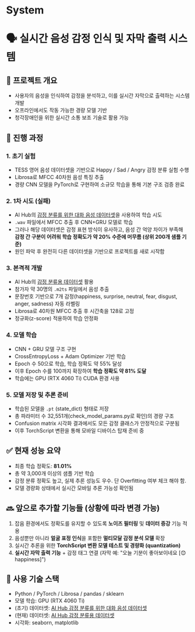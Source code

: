 # System

# 🗣️ 실시간 음성 감정 인식 및 자막 출력 시스템

## 📌 프로젝트 개요
- 사용자의 음성을 인식하여 감정을 분석하고, 이를 실시간 자막으로 출력하는 시스템 개발
- 오프라인에서도 작동 가능한 경량 모델 기반
- 청각장애인을 위한 실시간 소통 보조 기술로 활용 가능

## 🚀 진행 과정

### 1. 초기 실험
- TESS 영어 음성 데이터셋을 기반으로 Happy / Sad / Angry 감정 분류 실험 수행
- Librosa로 MFCC 40차원 음성 특징 추출
- 경량 CNN 모델을 PyTorch로 구현하여 소규모 학습을 통해 기본 구조 검증 완료

### 2. 1차 시도 (실패)
- AI Hub의 [감정 분류를 위한 대화 음성 데이터셋](https://aihub.or.kr/aihubdata/data/view.do?dataSetSn=263)을 사용하여 학습 시도
- `.wav` 파일에서 MFCC 추출 후 CNN+GRU 모델로 학습
- 그러나 해당 데이터셋은 감정 표현 방식이 유사하고, 음성 간 억양 차이가 부족해  
  **감정 간 구분이 어려워 학습 정확도가 약 20% 수준에 머무름 (상위 200개 샘플 기준)**
- 원인 파악 후 완전히 다른 데이터셋을 기반으로 프로젝트를 새로 시작함

### 3. 본격적 개발
- AI Hub의 [감정 분류용 데이터셋](https://aihub.or.kr/aihubdata/data/view.do?currMenu=115&topMenu=100&dataSetSn=259) 활용
- 참가자 약 30명의 `.m2ts` 파일에서 음성 추출
- 문장번호 기반으로 7개 감정(happiness, surprise, neutral, fear, disgust, anger, sadness) 자동 라벨링
- Librosa로 40차원 MFCC 추출 후 시간축을 128로 고정
- 정규화(z-score) 적용하여 학습 안정화

### 4. 모델 학습
- CNN + GRU 모델 구조 구현
- CrossEntropyLoss + Adam Optimizer 기반 학습
- Epoch 수 50으로 학습, 학습 정확도 약 55% 달성
- 이후 Epoch 수를 100까지 확장하여 **학습 정확도 약 81% 도달**
- 학습에는 GPU (RTX 4060 Ti) CUDA 환경 사용

### 5. 모델 저장 및 추론 준비
- 학습된 모델을 `.pt` (state_dict) 형태로 저장
- 총 파라미터 수 32,551개(check_model_params.py로 확인)의 경량 구조
- Confusion matrix 시각화 결과에서도 모든 감정 클래스가 안정적으로 구분됨
- 이후 TorchScript 변환을 통해 모바일 디바이스 탑재 준비 중

## ✅ 현재 성능 요약
- 최종 학습 정확도: **81.01%**
- 총 약 3,000개 이상의 샘플 기반 학습
- 감정 분류 정확도 높고, 실제 추론 성능도 우수. 단 Overfitting 여부 체크 해야 함.
- 모델 경량화 상태에서 실시간 모바일 추론 가능성 확인됨

## 🔜 앞으로 추가할 기능들 (상황에 따라 변경 가능)
1. 잡음 환경에서도 정확도를 유지할 수 있도록 **노이즈 필터링** 및 **데이터 증강** 기능 적용
2. 음성뿐만 아니라 **얼굴 표정 인식**을 포함한 **멀티모달 감정 분석 모델** 확장
3. 실시간 추론을 위한 **TorchScript 변환 모델 테스트 및 경량화 (quantization)**
4. **실시간 자막 출력 기능** + 감정 태그 연결 (자막 예: "오늘 기분이 좋아보이네요 [😊 happiness]")

## 🧠 사용 기술 스택
- Python / PyTorch / Librosa / pandas / sklearn
- 모델 학습: GPU (RTX 4060 Ti)
- (초기) 데이터셋: [AI Hub 감정 분류를 위한 대화 음성 데이터셋](https://aihub.or.kr/aihubdata/data/view.do?dataSetSn=263)
- (현재) 데이터셋: [AI Hub 감정 분류용 데이터셋](https://aihub.or.kr/aihubdata/data/view.do?currMenu=115&topMenu=100&dataSetSn=259)
- 시각화: seaborn, matplotlib
